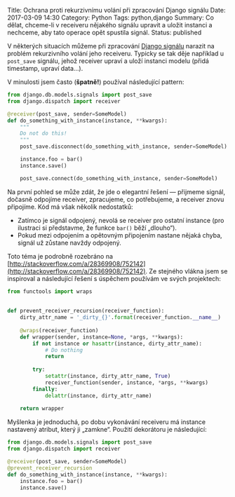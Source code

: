 Title: Ochrana proti rekurzivnímu volání při zpracování Django signálu
Date: 2017-03-09 14:30
Category: Python
Tags: python,django
Summary: Co dělat, chceme-li v receiveru nějakého signálu upravit a uložit instanci a nechceme, aby tato operace opět spustila signál.
Status: published

V některých situacích můžeme při zpracování [Django signálu](https://docs.djangoproject.com/en/dev/topics/signals/#module-django.dispatch) narazit na problém rekurzivního volání jeho receiveru. Typicky se tak děje například u `post_save` signálu, jehož receiver upraví a uloží instanci modelu (přidá timestamp, upraví data&hellip;).

V minulosti jsem často (**špatně!**) používal následující pattern:

```python
from django.db.models.signals import post_save
from django.dispatch import receiver

@receiver(post_save, sender=SomeModel)
def do_something_with_instance(instance, **kwargs):
    """
    Do not do this!
    """
    post_save.disconnect(do_something_with_instance, sender=SomeModel)

    instance.foo = bar()
    instance.save()

    post_save.connect(do_something_with_instance, sender=SomeModel)

```

Na první pohled se může zdát, že jde o elegantní řešení &mdash; přijmeme signál, dočasně odpojíme receiver, zpracujeme, co potřebujeme, a&nbsp;receiver znovu připojíme. Kód má však několik nedostatků:

* Zatímco je signál odpojený, nevolá se receiver pro ostatní instance (pro ilustraci si představme, že funkce `bar()` běží „dlouho“).
* Pokud mezi odpojením a opětovným připojením nastane nějaká chyba, signál už zůstane navždy odpojený.
 
Toto téma je podrobně rozebráno na [http://stackoverflow.com/a/28369908/752142](http://stackoverflow.com/a/28369908/752142). Ze&nbsp;stejného vlákna jsem se inspiroval a následující řešení s úspěchem používám ve svých projektech:
 
```python
from functools import wraps
 
 
def prevent_receiver_recursion(receiver_function):
    dirty_attr_name = '_dirty_{}'.format(receiver_function.__name__)
 
    @wraps(receiver_function)
    def wrapper(sender, instance=None, *args, **kwargs):
        if not instance or hasattr(instance, dirty_attr_name):
            # Do nothing
            return
 
        try:
            setattr(instance, dirty_attr_name, True)
            receiver_function(sender, instance, *args, **kwargs)
        finally:
            delattr(instance, dirty_attr_name)
 
    return wrapper 
```

Myšlenka je jednoduchá, po dobu vykonávání receiveru má instance nastavený atribut, který ji „zamkne“. Použití dekorátoru je následující:

```python
from django.db.models.signals import post_save
from django.dispatch import receiver

@receiver(post_save, sender=SomeModel)
@prevent_receiver_recursion
def do_something_with_instance(instance, **kwargs):
    instance.foo = bar()
    instance.save()
```